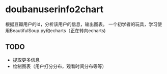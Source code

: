 # doubanuserinfo2chart
根据豆瓣用户的id，分析该用户的信息，输出图表。
一个初学者的玩具，学习使用BeautifulSoup.py和echarts（正在转向echarts)

## TODO
 * 提取更多信息
 * 绘制图表（用户打分分布，观看时间分布等等）